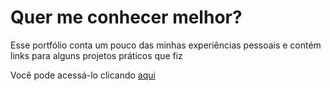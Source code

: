 # Quer me conhecer melhor?

Esse portfólio conta um pouco das minhas experiências pessoais e contém links para alguns projetos práticos que fiz

Você pode acessá-lo clicando [aqui](https://fernando-goncalves-santos.github.io/Fernando_Goncalves/)

